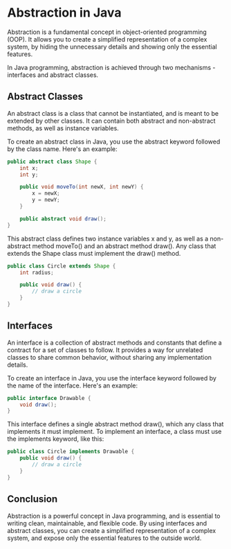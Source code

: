 # Abstraction in Java

Abstraction is a fundamental concept in object-oriented programming (OOP). It allows you to create a simplified representation of a complex system, by hiding the unnecessary details and showing only the essential features.

In Java programming, abstraction is achieved through two mechanisms - interfaces and abstract classes.

## Abstract Classes

An abstract class is a class that cannot be instantiated, and is meant to be extended by other classes. It can contain both abstract and non-abstract methods, as well as instance variables.

To create an abstract class in Java, you use the abstract keyword followed by the class name. Here's an example:

```java
public abstract class Shape {
    int x;
    int y;

    public void moveTo(int newX, int newY) {
        x = newX;
        y = newY;
    }

    public abstract void draw();
}

```

This abstract class defines two instance variables x and y, as well as a non-abstract method moveTo() and an abstract method draw(). Any class that extends the Shape class must implement the draw() method.

```java
public class Circle extends Shape {
    int radius;

    public void draw() {
        // draw a circle
    }
}
```

## Interfaces

An interface is a collection of abstract methods and constants that define a contract for a set of classes to follow. It provides a way for unrelated classes to share common behavior, without sharing any implementation details.

To create an interface in Java, you use the interface keyword followed by the name of the interface. Here's an example:

```java
public interface Drawable {
    void draw();
}
```

This interface defines a single abstract method draw(), which any class that implements it must implement. To implement an interface, a class must use the implements keyword, like this:

```java
public class Circle implements Drawable {
    public void draw() {
        // draw a circle
    }
}
```

## Conclusion

Abstraction is a powerful concept in Java programming, and is essential to writing clean, maintainable, and flexible code. By using interfaces and abstract classes, you can create a simplified representation of a complex system, and expose only the essential features to the outside world.
